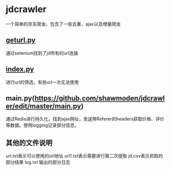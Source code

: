 # jdcrawler
一个简单的京东爬虫，包含了一些去重，ajax以及增量爬虫
## [geturl.py](https://github.com/shawmoden/jdcrawler/edit/master/geturl.py)
  通过selenium找到了jd所有的url连接
## [index.py](https://github.com/shawmoden/jdcrawler/edit/master/index.py)
  进行url的筛选，有些url一次无法使用
## main.py(https://github.com/shawmoden/jdcrawler/edit/master/main.py)
  通过Redis进行持久化，找到ajax网址，发送带Referer的headers获取价格、评价等数据。使用logging记录部分信息。
## 其他的文件说明
  url.txt表示可以使用的url地址
  url1.txt表示需要进行第二次提取
  jd.csv表示抓取的部分结果
  log.txt 输出的部分日志
  
